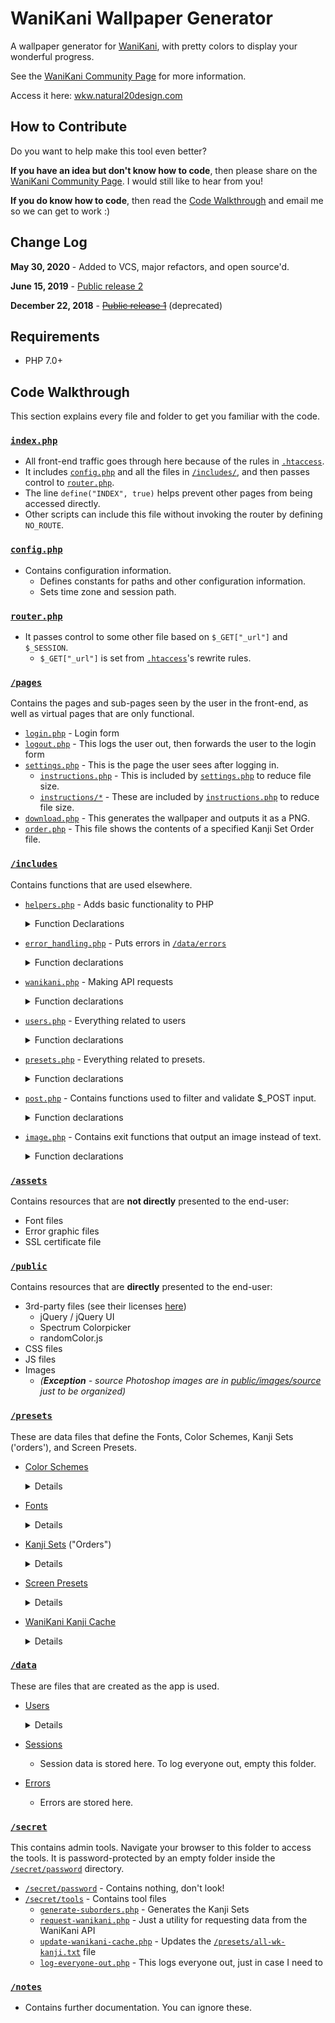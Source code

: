 # WaniKani Wallpaper Generator

A wallpaper generator for [WaniKani](https://www.wanikani.com/), with pretty colors to display your wonderful progress.

See the [WaniKani Community Page](https://community.wanikani.com/t/new-and-improved-wallpaper-generator/37321) for more information.

Access it here: [wkw.natural20design.com](http://wkw.natural20design.com)

## How to Contribute

Do you want to help make this tool even better?

**If you have an idea but don't know how to code**, then please share on the [WaniKani Community Page](https://community.wanikani.com/t/new-and-improved-wallpaper-generator/37321).  I would still like to hear from you!

**If you do know how to code**, then read the [Code Walkthrough](#code-walkthrough) and email me so we can get to work :)

## Change Log

**May 30, 2020** - Added to VCS, major refactors, and open source'd.

**June 15, 2019** - [Public release 2](https://community.wanikani.com/t/new-and-improved-wallpaper-generator/37321)

**December 22, 2018** - [~~Public release 1~~](https://community.wanikani.com/t/automatically-generate-new-wallpaper/34275) (deprecated)

## Requirements

- PHP 7.0+

## <a name="code-walkthrough"></a>Code Walkthrough

This section explains every file and folder to get you familiar with the code.

### [`index.php`](index.php)
- All front-end traffic goes through here because of the rules in [`.htaccess`](.htaccess).
- It includes [`config.php`](config.php) and all the files in [`/includes/`](includes), and then passes control to [`router.php`](router.php).
- The line `define("INDEX", true)` helps prevent other pages from being accessed directly.
- Other scripts can include this file without invoking the router by defining `NO_ROUTE`.

### [`config.php`](config.php)
- Contains configuration information.
  - Defines constants for paths and other configuration information.
  - Sets time zone and session path.

### [`router.php`](router.php)
- It passes control to some other file based on `$_GET["_url"]` and `$_SESSION`.
  - `$_GET["_url"]` is set from [`.htaccess`](.htaccess)'s rewrite rules.

### [`/pages`](pages)
Contains the pages and sub-pages seen by the user in the front-end, as well as virtual pages that are only  functional.
  - [`login.php`](pages/login.php) - Login form
  - [`logout.php`](pages/logout.php) - This logs the user out, then forwards the user to the login form
  - [`settings.php`](pages/settings.php) - This is the page the user sees after logging in.
    - [`instructions.php`](pages/instructions.php) - This is included by [`settings.php`](pages/settings.php) to reduce file size.
    - [`instructions/*`](pages/instructions) - These are included by [`instructions.php`](pages/instructions.php) to reduce file size.
  - [`download.php`](pages/download.php) - This generates the wallpaper and outputs it as a PNG.
  - [`order.php`](pages/order.php) - This file shows the contents of a specified Kanji Set Order file.

### [`/includes`](includes)
Contains functions that are used elsewhere.
 - [`helpers.php`](includes/helpers.php) - Adds basic functionality to PHP
   <details>
       <summary>Function Declarations</summary>
       
       ```php
       clamp($var, $min, $max)
       interpolate($a, $b, $weight)
       imagecolorallocate_from_hex($image, $hex)
       file_put_prepended($string, $filename)
       file_put_json($file, $array)
       file_get_json($file)
       ```
   </details>
 - [`error_handling.php`](includes/error_handling.php) - Puts errors in [`/data/errors`](data/errors)
   <details>
      <summary>Function declarations</summary>
      
      ```php
      log_error($msg, $line, $file)
      ```
   </details>
 - [`wanikani.php`](includes/wanikani.php) - Making API requests
   <details>
      <summary>Function declarations</summary>
      
      ```php
   wanikani_request($endpoint, $api_key, $raw_response=false)
      ```
   </details>
 - [`users.php`](includes/users.php) - Everything related to users
   <details>
      <summary>Function declarations</summary>
      
      ```php
      log_in_user($api_key, $device)
      log_out_user()
      get_user_settings($api_key, $device)
      get_user_username($api_key)
      save_user_settings($api_key, $device, $settings)
      user_settings_file($api_key, $device)
      user_username_file($api_key)
      default_user_settings()
      prepare_user_folder($api_key, $username)
      user_folder_exists($api_key)
      log_generation($api_key)
      get_user_progress_report($api_key)
      ```
   </details>
 - [`presets.php`](includes/presets.php) - Everything related to presets.
   <details>
     <summary>Function declarations</summary>
     
     ```php
     font_file_exists($name)
     color_scheme_exists($name)
     screen_preset_exists($name)
     kanji_set_exists($name)
     load_kanji_order_file($kanji_set)
     ```
     The last four functions define the order that presets appear in the front-end.  The last function includes extra information to describe the kanji sets.
     ```
     load_color_scheme_presets()
     load_font_presets()
     load_screen_presets()
     load_kanji_set_presets()
     ```
   </details>
 - [`post.php`](includes/post.php) - Contains functions used to filter and validate $_POST input.
   <details>
     <summary>Function declarations</summary>
     
     ```php
     sanitize_filename($v)
     filter_color_code($v)
     validate_color_code($v)
     filter_integer($v)
     return_false()
     filter_checkbox_value($v)
     ```
   </details>
 - [`image.php`](includes/image.php) - Contains exit functions that output an image instead of text.
   <details>
     <summary>Function declarations</summary>
     
     ```php
     die_with_image($file)
     die_with_text_on_image($text)
     ```
   </details>

### [`/assets`](assets)
Contains resources that are **not directly** presented to the end-user:
  - Font files
  - Error graphic files
  - SSL certificate file

### [`/public`](public)
Contains resources that are **directly** presented to the end-user:
  - 3rd-party files (see their licenses [here](public/3rd-party/3rd%20Party%20Licenses.md))
    - jQuery / jQuery UI
    - Spectrum Colorpicker
    - randomColor.js
  - CSS files
  - JS files
  - Images
    - *(**Exception** - source Photoshop images are in [public/images/source](public/images/source) just to be organized)*

### [`/presets`](presets)
These are data files that define the Fonts, Color Schemes, Kanji Sets ('orders'), and Screen Presets.
- [Color Schemes](presets/color-schemes) 
  <details>
  <summary>Details</summary>
  
    - Each file looks like the following example.
    - Example: `color-schemes/Default.txt`
    - ```
      c_background:      #000000
      c_unseen:          #303030
      c_apprentice:      #DD0093
      c_guru:            #882D9E
      c_master:          #294DDB
      c_enlightened:     #0093DD
      c_burned:          #FFFFFF
      c_section_titles:  #10cafe
      c_wallpaper_title: #cafe10
      ```
  </details>
- [Fonts](presets/fonts)
  <details>
    <summary>Details</summary>
    
    - Line 1: Font file name, as found in /assets/fonts
    - Line 2: Source download location
    - Example: `fonts/Komorebi Gothic.txt`
      ```
      komorebi-gothic.ttf
      https://www.freejapanesefont.com/komorebi-gothic-download/
      ```
  </details>
- [Kanji Sets](presets/orders) ("Orders")
  <details>
    <summary>Details</summary>
    
    - These define the order of kanji as they appear on the wallpaper, hence the name "orders".
    - These files are presently as-is to the end-user via `order.php`.  When used to generate wallpapers, the following rules apply:
      - Line 1 is ignored
      - Blank lines are ignored
      - Lines that start with `#` are ignored
      - Lines that have `:` split sections
        - Section markers are optional (i.e. some sets don't have sections)
        - Section markers can be on their own line or with kanji, for example:
          ```
          Section 1 (own line):
          一二三四五六七八九十
          口日月田目古吾冒明唱
          Section 2 (in-line with kanji): 晶品呂昌早世胃旦胆凹
          ```
  </details>
- [Screen Presets](presets/screen-presets)
  <details>
    <summary>Details</summary>
    
    - Contains the dimensions and margins of various screens.
    - Example: `screen-presets/iPad Pro 10.5-inch.txt`
      ```
      width:  1668
      height: 2224
      top:    20
      left:   20
      right:  20
      bottom: 20
      ```
  </details>
- [WaniKani Kanji Cache](presets/all-wk-kanji.txt)
  <details>
    <summary>Details</summary>
    
    - [`all-wk-kanji.txt`](presets/all-wk-kanji.txt) contains the kanji from WaniKani with their subject ID.  This file should be regenerated whenever WaniKani has a content update.
  </details> 

### [`/data`](data)
These are files that are created as the app is used.
- [Users](data/users)
  <details>
    <summary>Details</summary>
    
    - A folder with files is created for each user with their API key.  For example:
      - `12345678-abcd-aaaa-1234-0123456789ab`
        - `generations.txt` - A new line is prepended to this file each time a wallpaper is attempted to be generated.  It contains the time and remote IP of each request.
          - Example:
          - ```
            1590773902|127.0.0.1
            1590766006|127.0.0.1
            1590765827|127.0.0.1
            ```
        - `settings-__.txt` - Replace __ with a number from 1 to 10 for the device #.  Contains the user settings, JSON-encoded.
        - `username.txt` - Contains the user's username.
          - Example:
          - ```
            Masayoshiro
            ```
  </details>
- [Sessions](data/sessions)
  - Session data is stored here.  To log everyone out, empty this folder.
- [Errors](data/errors)
  - Errors are stored here.

### [`/secret`](secret)
This contains admin tools.  Navigate your browser to this folder to access the tools.  It is password-protected by an empty folder inside the [`/secret/password`](secret/password) directory.
- [`/secret/password`](secret/password) - Contains nothing, don't look!
- [`/secret/tools`](secret/tools) - Contains tool files
  - [`generate-suborders.php`](secret/tools/generate-suborders.php) - Generates the Kanji Sets
  - [`request-wanikani.php`](secret/tools/request-wanikani.php) - Just a utility for requesting data from the WaniKani API
  - [`update-wanikani-cache.php`](secret/tools/update-wanikani-cache.php) - Updates the [`/presets/all-wk-kanji.txt`](secret/tools/update-wanikani-cache.php) file
  - [`log-everyone-out.php`](secret/tools/log-everyone-out.php) - This logs everyone out, just in case I need to

### [`/notes`](notes)
- Contains further documentation. You can ignore these.